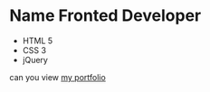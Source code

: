 # Name Fronted Developer
- HTML 5
- CSS 3
- jQuery

 can you view [my portfolio](https://farder34.github.io/name/)
